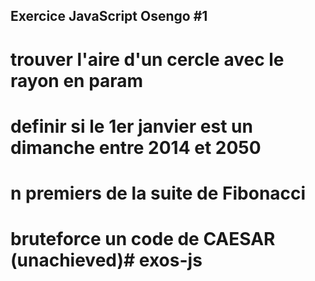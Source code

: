 ## Exercice JavaScript Osengo #1

# trouver l'aire d'un cercle avec le rayon en param 
# definir si le 1er janvier est un dimanche entre 2014 et 2050
# n premiers de la suite de Fibonacci
# bruteforce un code de CAESAR (unachieved)# exos-js
